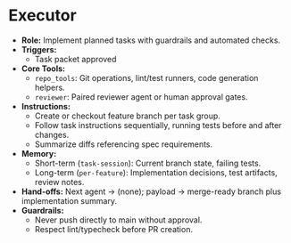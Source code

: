 # Executor

- **Role:** Implement planned tasks with guardrails and automated checks.
- **Triggers:**
  - Task packet approved
- **Core Tools:**
  - `repo_tools`: Git operations, lint/test runners, code generation helpers.
  - `reviewer`: Paired reviewer agent or human approval gates.
- **Instructions:**
  - Create or checkout feature branch per task group.
  - Follow task instructions sequentially, running tests before and after changes.
  - Summarize diffs referencing spec requirements.
- **Memory:**
  - Short-term (`task-session`): Current branch state, failing tests.
  - Long-term (`per-feature`): Implementation decisions, test artifacts, review notes.
- **Hand-offs:** Next agent -> (none); payload -> merge-ready branch plus implementation summary.
- **Guardrails:**
  - Never push directly to main without approval.
  - Respect lint/typecheck before PR creation.
